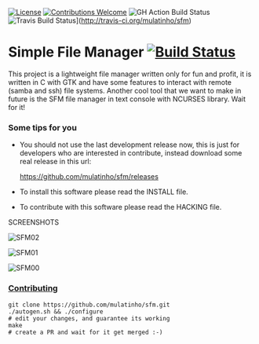[![License](https://img.shields.io/badge/license-GPLv2-blue.svg)](LICENSE)
[![Contributions Welcome](https://img.shields.io/badge/contributions-welcome-brightgreen.svg)](README.md#Contributing)
![GH Action Build Status](https://github.com/mulatinho/sfm/actions/workflows/build.yaml/badge.svg)
![Travis Build Status](https://travis-ci.org/mulatinho/sfm.svg?branch=master)](http://travis-ci.org/mulatinho/sfm)


Simple File Manager [![Build Status](https://travis-ci.org/mulatinho/sfm.svg?branch=master)](http://travis-ci.org/mulatinho/sfm)
===================

This project is a lightweight file manager written only for fun and profit,
it is written in C with GTK and have some features to interact with remote
(samba and ssh) file systems. Another cool tool that we want to make in future
is the SFM file manager in text console with NCURSES library. Wait for it!

### Some tips for you
* You should not use the last development release now, this is just for 
developers who are interested in contribute, instead download some real 
release in this url:

  https://github.com/mulatinho/sfm/releases

* To install this software please read the INSTALL file.
* To contribute with this software please read the HACKING file.

SCREENSHOTS

![SFM02](https://mulatinho.files.wordpress.com/2015/12/sfm02.png)

![SFM01](https://mulatinho.files.wordpress.com/2015/12/sfm01.png)

![SFM00](https://mulatinho.files.wordpress.com/2015/12/sfm00.png)



### [Contributing](#Contributing)

```
git clone https://github.com/mulatinho/sfm.git
./autogen.sh && ./configure
# edit your changes, and guarantee its working
make
# create a PR and wait for it get merged :-)
